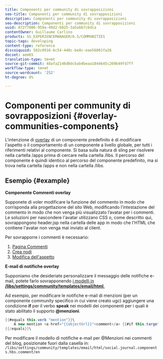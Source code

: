 ```yaml
---
title: Componenti per community di sovrapposizioni
seo-title: Componenti per community di sovrapposizioni
description: Componenti per community di sovrapposizioni
seo-description: Componenti per community di sovrapposizioni
uuid: 872f7006-959a-49d2-b025-3a5abb7c6dca
contentOwner: Guillaume Carlino
products: SG_EXPERIENCEMANAGER/6.5/COMMUNITIES
topic-tags: developing
content-type: reference
discoiquuid: 502c0916-6c54-440c-be8c-eae56001fa26
docset: aem65
translation-type: tm+mt
source-git-commit: 48afa2146d0dcbab4beaa1044645c269b49fd7ff
workflow-type: tm+mt
source-wordcount: '252'
ht-degree: 0%

---
```



# Componenti per community di sovrapposizioni {#overlay-communities-components}

L&#39;intenzione di [overlay](/help/communities/client-customize.md#overlays) di un componente predefinito è di modificare l&#39;aspetto o il comportamento di un componente a livello globale, per tutti i riferimenti relativi al componente. Si basa sulla natura di sling per risolvere nella cartella /apps prima di cercare nella cartella /libs. Il percorso del componente è quindi identico al percorso del componente predefinito, ma si trova nella cartella /apps e non nella cartella /libs.

## Esempio {#example}

**Componente Commenti overlay**

Supponete di voler modificare la funzione del commento in modo che corrisponda alla progettazione del sito Web, modificando l’intestazione del commento in modo che non venga più visualizzato l’avatar per i commenti. Le soluzioni per nascondere l&#39;avatar utilizzano CSS o, come descritto qui, sovrappongono header.jsp nella cartella delle app in modo che l&#39;HTML che contiene l&#39;avatar non venga mai inviato al client.

Per sovrapporre i commenti è necessario:

1. [Pagina Commenti](/help/communities/overlay-create-comments-page.md)
1. [Crea nodi](/help/communities/overlay-create-nodes.md)
1. [Modifica dell&#39;aspetto](/help/communities/overlay-alter-appearance.md)

**E-mail di notifiche overlay**

Supponiamo che desideriate personalizzare il messaggio delle notifiche e-mail, potete farlo sovrapponendo [i modelli in **/libs/settings/community/templates/email/html**.](/help/communities/client-customize.md#overlays)

Ad esempio, per modificare le notifiche e-mail di menzioni (per un componente community specifico in cui viene creato ugc) aggiungere una condizione **if** per il verbo **speak** nei modelli dei componenti per i quali è stato abilitato il supporto **@menzioni**.

```java
{{#equals this.verb "mention"}}\
    A new mention <a href="{{objectUrl}}">comment</a> {{#if this.target.properties.[jcr:title]}}to the article "{{{target.displayName}}}" {{/if}}was added by {{{user.name}}} on {{dateUtil this.published format="EEE, d MMM yyyy HH:mm:ss z"}}.\n \
{{/equals}}\
```

Per modificare il modello di notifiche e-mail per @Menzioni nei commenti del blog, posizionate fuori dalla casella in: `/libs/settings/community/templates/email/html/social.journal.components.hbs.comment/en`
